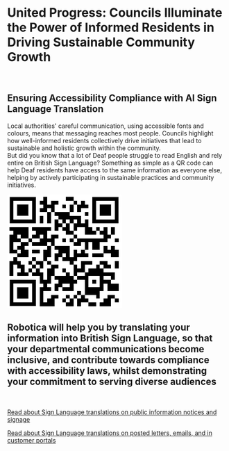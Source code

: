 
# United Progress: Councils Illuminate the Power of Informed Residents in Driving Sustainable Community Growth

![]()

## Ensuring Accessibility Compliance with AI Sign Language Translation

Local authorities' careful communication, using accessible fonts and colours, means that messaging reaches most people.  Councils highlight how well-informed residents collectively drive initiatives that lead to sustainable and holistic growth within the community.  
But did you know that a lot of Deaf people struggle to read English and rely entire on British Sign Language?
Something as simple as a QR code can help Deaf residents have access to the same information as everyone else, helping by actively participating in sustainable practices and community initiatives.

![QR Code](/posts/images/qr-contact.png)

## Robotica will help you by translating your information into British Sign Language, so that your departmental communications become inclusive, and contribute towards compliance with accessibility laws, whilst demonstrating your commitment to serving diverse audiences

<br/>

[Read about Sign Language translations on public information notices and signage](/solutions/gazette)

[Read about Sign Language translations on posted letters, emails, and in customer portals](/solutions/correspondent)
